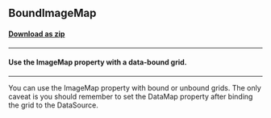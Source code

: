 ## BoundImageMap
#### [Download as zip](https://grapecity.github.io/DownGit/#/home?url=https://github.com/GrapeCity/ComponentOne-WinForms-Samples/tree/master/NetFramework\FlexGrid\CS\BoundImageMap)
____
#### Use the ImageMap property with a data-bound grid.
____
You can use the ImageMap property with bound or unbound grids. The only caveat is you should remember to set the DataMap property after binding the grid to the DataSource. 